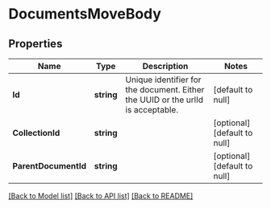 # DocumentsMoveBody

## Properties
Name | Type | Description | Notes
------------ | ------------- | ------------- | -------------
**Id** | **string** | Unique identifier for the document. Either the UUID or the urlId is acceptable. | [default to null]
**CollectionId** | **string** |  | [optional] [default to null]
**ParentDocumentId** | **string** |  | [optional] [default to null]

[[Back to Model list]](../README.md#documentation-for-models) [[Back to API list]](../README.md#documentation-for-api-endpoints) [[Back to README]](../README.md)

